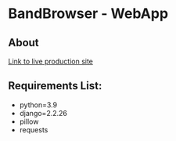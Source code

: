 # BandBrowser - WebApp

<h2>About</h2>
<a href="https://umaryusuf11.pythonanywhere.com/">Link to live production site</a>

<h2> Requirements List: </h2>
<ul>
  <li>python=3.9</li>
  <li>django=2.2.26</li>
  <li>pillow</li>
  <li>requests</li>
</ul> 
